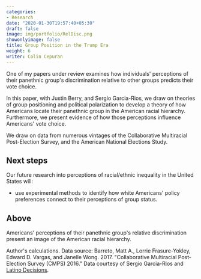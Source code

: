 ```yaml
---
categories:
- Research
date: "2020-01-30T19:57:40+05:30"
draft: false
image: img/portfolio/RelDisc.png
showonlyimage: false
title: Group Position in the Trump Era
weight: 6
writer: Colin Cepuran
---
```


One of my papers under review examines how individuals' perceptions of their panethnic group's discrimination relative to other groups predicts their vote choice.
<!--more-->

In this paper, with Justin Berry, and Sergio Garcia-Rios, we draw on theories of group positioning and political polarization to develop a theory of how Americans locate their panethnic group in the American racial hierarchy.  Furthermore, we present evidence of how those perceptions influence Americans' vote choice.

We draw on data from numerous vintages of the Collaborative Multiracial Post-Election Survey, and the American National Elections Study.

## Next steps

Our future research into perceptions of racial/ethnic inequality in the United States will:

- use experimental methods to identify how white Americans' policy preferences connect to their perceptions of group status.

## Above

Americans' perceptions of their panethnic group's relative discrimination present an image of the American racial hierarchy.

Author's calculations.  Data source: Barreto, Matt A., Lorrie Frasure-Yokley, Edward D. Vargas, and Janelle Wong. 2017. "Collaborative Multiracial Post-Election Survey (CMPS) 2016." Data courtesy of Sergio Garcia-Rios and [Latino Decisions](https://latinodecisions.com/polls-and-research/cmps-2016/).

